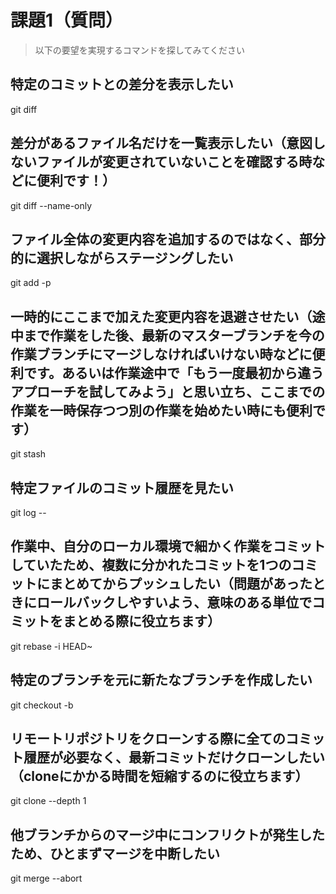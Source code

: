 # 課題1（質問）
> 以下の要望を実現するコマンドを探してみてください
## 特定のコミットとの差分を表示したい
git diff <commit-id>

## 差分があるファイル名だけを一覧表示したい（意図しないファイルが変更されていないことを確認する時などに便利です！）
git diff --name-only

## ファイル全体の変更内容を追加するのではなく、部分的に選択しながらステージングしたい
git add -p

## 一時的にここまで加えた変更内容を退避させたい（途中まで作業をした後、最新のマスターブランチを今の作業ブランチにマージしなければいけない時などに便利です。あるいは作業途中で「もう一度最初から違うアプローチを試してみよう」と思い立ち、ここまでの作業を一時保存つつ別の作業を始めたい時にも便利です）
git stash

## 特定ファイルのコミット履歴を見たい
git log -- <file-path>

## 作業中、自分のローカル環境で細かく作業をコミットしていたため、複数に分かれたコミットを1つのコミットにまとめてからプッシュしたい（問題があったときにロールバックしやすいよう、意味のある単位でコミットをまとめる際に役立ちます）
git rebase -i HEAD~<number-of-commits>

## 特定のブランチを元に新たなブランチを作成したい
git checkout -b <new-branch-name> <base-branch-name>

## リモートリポジトリをクローンする際に全てのコミット履歴が必要なく、最新コミットだけクローンしたい（cloneにかかる時間を短縮するのに役立ちます）
git clone --depth 1 <repository-url>


## 他ブランチからのマージ中にコンフリクトが発生したため、ひとまずマージを中断したい
git merge --abort